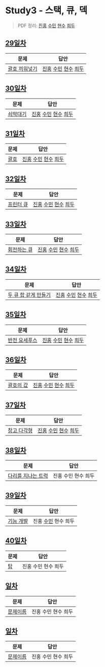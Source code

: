 # Study3 - 스택, 큐, 덱
> PDF 정리: [진홍](self_study/kjh.pdf) [수민](self_study/ysm.pdf) [현수](self_study/hhs.pdf) [희두](self_study/jhd.pdf)

## [29일차](Day29)

| 문제                 | 답안                |
| -------------------- | ------------------- |
| [괄호 끼워넣기](https://www.acmicpc.net/problem/11899) | [진홍](Day29/kjh.kt) [수민](Day29/ysm.cpp) [현수](Day29/hhs.java) [희두](Day29/jhd.cpp) |


## [30일차](Day30)

| 문제                 | 답안                |
| -------------------- | ------------------- |
| [쇠막대기](https://www.acmicpc.net/problem/10799) | [진홍](Day30/kjh.kt) [수민](Day30/ysm.cpp) [현수](Day30/hhs.java) [희두](Day30/jhd.cpp) |

## [31일차](Day31)

| 문제                 | 답안                |
| -------------------- | ------------------- |
| [괄호](https://www.acmicpc.net/problem/9012) | [진홍](Day31/kjh.kt) [수민](Day31/ysm.cpp) [현수](Day31/hhs.java) [희두](Day31/jhd.cpp) |

## [32일차](Day32)

| 문제                 | 답안                |
| -------------------- | ------------------- |
| [프린터 큐](https://www.acmicpc.net/problem/1966) | [진홍](Day32/kjh.kt) [수민](Day32/ysm.cpp) [현수](Day32/hhs.java) [희두](Day32/jhd.cpp) |


## [33일차](Day33)

| 문제                 | 답안                |
| -------------------- | ------------------- |
| [회전하는 큐](https://www.acmicpc.net/problem/1021) | [진홍](Day33/kjh.kt) [수민](Day33/ysm.cpp) [현수](Day33/hhs.java) [희두](Day33/jhd.cpp) |

## [34일차](Day34)

| 문제                 | 답안                |
| -------------------- | ------------------- |
| [두 큐 합 같게 만들기](https://school.programmers.co.kr/learn/courses/30/lessons/118667) | [진홍](kjh.java) [수민](Day34/ysm.cpp) [현수](Day34/hhs.java) [희두](Day34/jhd.cpp) |

## [35일차](Day35)

| 문제                 | 답안                |
| -------------------- | ------------------- |
| [반전 요세푸스](https://www.acmicpc.net/problem/20301) | [진홍](Day35/kjh.kt) [수민](Day35/ysm.cpp) [현수](Day35/hhs.java) [희두](Day35/jhd.cpp) |

## [36일차](Day36)

| 문제                 | 답안                |
| -------------------- | ------------------- |
| [괄호의 값](https://www.acmicpc.net/problem/2504) | [진홍](Day36/kjh.kt) [수민](Day36/ysm.cpp) [현수](Day36/hhs.java) [희두](Day36/jhd.cpp) |

## [37일차](Day37)

| 문제                 | 답안                |
| -------------------- | ------------------- |
| [창고 다각형](https://www.acmicpc.net/problem/2304) | [진홍](Day37/kjh.kt) [수민](Day37/ysm.cpp) [현수](Day37/hhs.java) [희두](Day37/jhd.cpp) |

## [38일차](Day38)

| 문제                 | 답안                |
| -------------------- | ------------------- |
| [다리를 지나는 트럭](https://school.programmers.co.kr/learn/courses/30/lessons/42583) | 진홍 수민 현수 희두 |

## [39일차](Day39)

| 문제                 | 답안                |
| -------------------- | ------------------- |
| [기능 개발](https://school.programmers.co.kr/learn/courses/30/lessons/42586) | 진홍 [수민](Day39/ysm.cpp) 현수 희두 |

## [40일차](Day40)

| 문제                 | 답안                |
| -------------------- | ------------------- |
| [탑](https://www.acmicpc.net/problem/2493) | 진홍 수민 현수 희두 |

## [일차](Day)

| 문제                 | 답안                |
| -------------------- | ------------------- |
| [문제이름](문제링크) | 진홍 수민 현수 희두 |

## [일차](Day)

| 문제                 | 답안                |
| -------------------- | ------------------- |
| [문제이름](문제링크) | 진홍 수민 현수 희두 |
